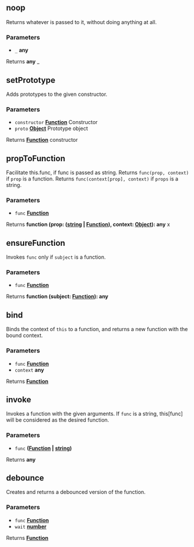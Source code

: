 <!-- Generated by documentation.js. Update this documentation by updating the source code. -->

## noop

Returns whatever is passed to it,
without doing anything at all.

### Parameters

- `_` **any**

Returns **any** \_

## setPrototype

Adds prototypes to the given constructor.

### Parameters

- `constructor` **[Function][1]** Constructor
- `proto` **[Object][2]** Prototype object

Returns **[Function][1]** constructor

## propToFunction

Facilitate this.func, if func is passed as string.
Returns `func(prop, context)` if `prop` is a function.
Returns `func(context[prop], context)` if `props` is a string.

### Parameters

- `func` **[Function][1]**

Returns **function (prop: ([string][3] \| [Function][1]), context: [Object][2]): any** x

## ensureFunction

Invokes `func` only if `subject` is a function.

### Parameters

- `func` **[Function][1]**

Returns **function (subject: [Function][1]): any**

## bind

Binds the context of `this` to a function,
and returns a new function with the bound context.

### Parameters

- `func` **[Function][1]**
- `context` **any**

Returns **[Function][1]**

## invoke

Invokes a function with the given arguments.
If `func` is a string, this[func] will be considered
as the desired function.

### Parameters

- `func` **([Function][1] \| [string][3])**

Returns **any**

## debounce

Creates and returns a debounced version of the function.

### Parameters

- `func` **[Function][1]**
- `wait` **[number][4]**

Returns **[Function][1]**

[1]: https://developer.mozilla.org/docs/Web/JavaScript/Reference/Statements/function
[2]: https://developer.mozilla.org/docs/Web/JavaScript/Reference/Global_Objects/Object
[3]: https://developer.mozilla.org/docs/Web/JavaScript/Reference/Global_Objects/String
[4]: https://developer.mozilla.org/docs/Web/JavaScript/Reference/Global_Objects/Number
